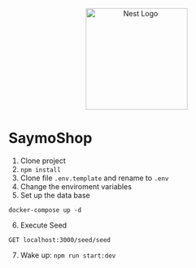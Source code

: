 <p align="center">
  <a href="http://nestjs.com/" target="blank"><img src="https://nestjs.com/img/logo-small.svg" width="200" alt="Nest Logo" /></a>
</p>

# SaymoShop

1. Clone project
2. ``` npm install ```
3. Clone file ``` .env.template ``` and rename to ``` .env ```
4. Change the enviroment variables
5. Set up the data base
```
docker-compose up -d
```

6. Execute Seed

```
GET localhost:3000/seed/seed
```

7. Wake up: ``` npm run start:dev ```

